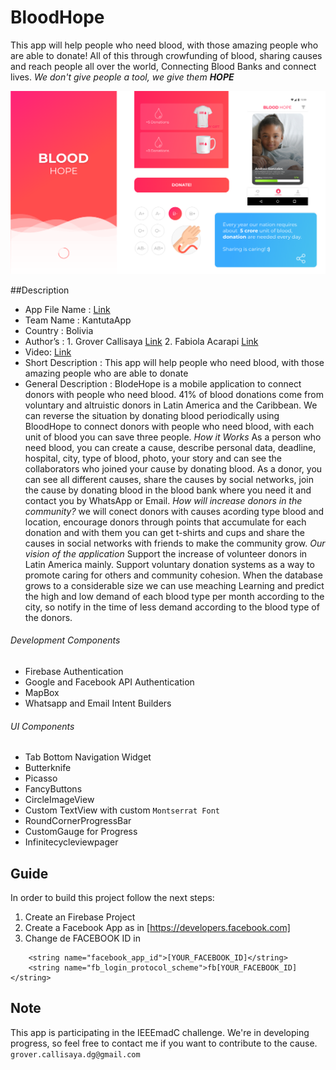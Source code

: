 # BloodHope

This app will help people who need blood, with those amazing people who are able to donate! All of this through crowfunding of blood, sharing causes and reach people all over the world, Connecting Blood Banks and connect lives. _We don't give people a tool, we give them **HOPE**_

<img src="images/artbloodhope.png" >

##Description
- App File Name : [Link](https://github.com/GrowCallisaya/BloodHope/executable_folder)
- Team Name : KantutaApp
- Country : Bolivia
- Author’s  :  1. Grover Callisaya [Link](https://github.com/GrowCallisaya)
 			   2. Fabiola Acarapi [Link](https://github.com/fabiola29298)	
- Video: [Link]( )
- Short Description : This app will help people who need blood, with those amazing people who are able to donate 
- General Description : BlodeHope is a mobile application to connect donors with people who need blood. 
41% of blood donations come from voluntary and altruistic donors in Latin America and the Caribbean. We can reverse the situation by donating blood periodically using BloodHope to connect donors with people who need blood, with each unit of blood you can save three people.
*How it Works*
As a person who need blood, you can create a cause, describe personal data, deadline, hospital, city, type of blood, photo, your story and can see the collaborators who joined your cause by donating blood.
As a donor, you can see all different causes, share the causes by social networks, join the cause by donating blood in the blood bank where you need it and contact you by WhatsApp or Email.
*How will increase donors in the community?*
we will conect donors with causes acording type blood and location, encourage donors through points that accumulate for each donation and with them you can get t-shirts and cups and share the causes in social networks with friends to make the community grow.
*Our vision of the application*
Support the increase of volunteer donors in Latin America mainly.
Support voluntary donation systems as a way to promote caring for others and community cohesion.
When the database grows to a considerable size we can use meaching Learning and predict the high and low demand of each blood type per month according to the city, so notify in the time of less demand according to the blood type of the donors.

######  Development Components
- Firebase Authentication
- Google and Facebook API Authentication
- MapBox 
- Whatsapp and Email Intent Builders


######  UI Components 
- Tab Bottom Navigation Widget
- Butterknife
- Picasso 
- FancyButtons 
- CircleImageView
- Custom TextView with custom `Montserrat Font`
- RoundCornerProgressBar
- CustomGauge for Progress
- Infinitecycleviewpager



## Guide

In order to build this project follow the next steps:
1. Create an Firebase Project
2. Create a Facebook App as in [https://developers.facebook.com]
3. Change de FACEBOOK ID in 

```
    <string name="facebook_app_id">[YOUR_FACEBOOK_ID]</string>
    <string name="fb_login_protocol_scheme">fb[YOUR_FACEBOOK_ID]</string>
```

 

## Note

This app is participating in the IEEEmadC challenge. We're in developing progress, so feel free to contact me if you want to contribute to the cause.
`grover.callisaya.dg@gmail.com`
